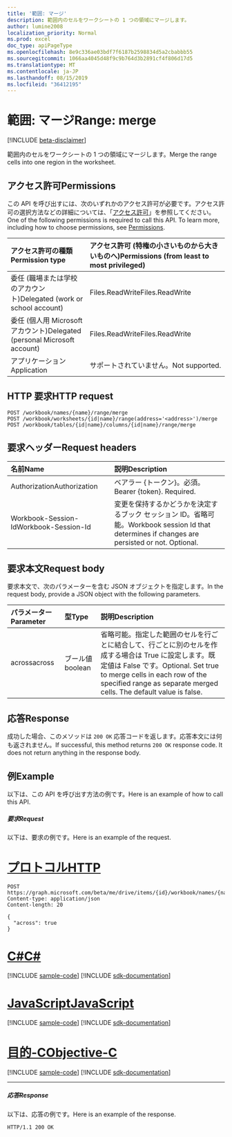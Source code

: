 ```yaml
---
title: '範囲: マージ'
description: 範囲内のセルをワークシートの 1 つの領域にマージします。
author: lumine2008
localization_priority: Normal
ms.prod: excel
doc_type: apiPageType
ms.openlocfilehash: 8e9c336ae03bdf7f6187b2598834d5a2cbabbb55
ms.sourcegitcommit: 1066aa4045d48f9c9b764d3b2891cf4f806d17d5
ms.translationtype: MT
ms.contentlocale: ja-JP
ms.lasthandoff: 08/15/2019
ms.locfileid: "36412195"
---
```

# <a name="range-merge"></a><span data-ttu-id="f2886-103">範囲: マージ</span><span class="sxs-lookup"><span data-stu-id="f2886-103">Range: merge</span></span>

[!INCLUDE [beta-disclaimer](../../includes/beta-disclaimer.md)]

<span data-ttu-id="f2886-104">範囲内のセルをワークシートの 1 つの領域にマージします。</span><span class="sxs-lookup"><span data-stu-id="f2886-104">Merge the range cells into one region in the worksheet.</span></span>
## <a name="permissions"></a><span data-ttu-id="f2886-105">アクセス許可</span><span class="sxs-lookup"><span data-stu-id="f2886-105">Permissions</span></span>
<span data-ttu-id="f2886-p101">この API を呼び出すには、次のいずれかのアクセス許可が必要です。アクセス許可の選択方法などの詳細については、「[アクセス許可](/graph/permissions-reference)」を参照してください。</span><span class="sxs-lookup"><span data-stu-id="f2886-p101">One of the following permissions is required to call this API. To learn more, including how to choose permissions, see [Permissions](/graph/permissions-reference).</span></span>

|<span data-ttu-id="f2886-108">アクセス許可の種類</span><span class="sxs-lookup"><span data-stu-id="f2886-108">Permission type</span></span>      | <span data-ttu-id="f2886-109">アクセス許可 (特権の小さいものから大きいものへ)</span><span class="sxs-lookup"><span data-stu-id="f2886-109">Permissions (from least to most privileged)</span></span>              |
|:--------------------|:---------------------------------------------------------|
|<span data-ttu-id="f2886-110">委任 (職場または学校のアカウント)</span><span class="sxs-lookup"><span data-stu-id="f2886-110">Delegated (work or school account)</span></span> | <span data-ttu-id="f2886-111">Files.ReadWrite</span><span class="sxs-lookup"><span data-stu-id="f2886-111">Files.ReadWrite</span></span>    |
|<span data-ttu-id="f2886-112">委任 (個人用 Microsoft アカウント)</span><span class="sxs-lookup"><span data-stu-id="f2886-112">Delegated (personal Microsoft account)</span></span> | <span data-ttu-id="f2886-113">Files.ReadWrite</span><span class="sxs-lookup"><span data-stu-id="f2886-113">Files.ReadWrite</span></span>    |
|<span data-ttu-id="f2886-114">アプリケーション</span><span class="sxs-lookup"><span data-stu-id="f2886-114">Application</span></span> | <span data-ttu-id="f2886-115">サポートされていません。</span><span class="sxs-lookup"><span data-stu-id="f2886-115">Not supported.</span></span> |

## <a name="http-request"></a><span data-ttu-id="f2886-116">HTTP 要求</span><span class="sxs-lookup"><span data-stu-id="f2886-116">HTTP request</span></span>
<!-- { "blockType": "ignored" } -->
```http
POST /workbook/names/{name}/range/merge
POST /workbook/worksheets/{id|name}/range(address='<address>')/merge
POST /workbook/tables/{id|name}/columns/{id|name}/range/merge

```
## <a name="request-headers"></a><span data-ttu-id="f2886-117">要求ヘッダー</span><span class="sxs-lookup"><span data-stu-id="f2886-117">Request headers</span></span>
| <span data-ttu-id="f2886-118">名前</span><span class="sxs-lookup"><span data-stu-id="f2886-118">Name</span></span>       | <span data-ttu-id="f2886-119">説明</span><span class="sxs-lookup"><span data-stu-id="f2886-119">Description</span></span>|
|:---------------|:----------|
| <span data-ttu-id="f2886-120">Authorization</span><span class="sxs-lookup"><span data-stu-id="f2886-120">Authorization</span></span>  | <span data-ttu-id="f2886-p102">ベアラー {トークン}。必須。</span><span class="sxs-lookup"><span data-stu-id="f2886-p102">Bearer {token}. Required.</span></span> |
| <span data-ttu-id="f2886-123">Workbook-Session-Id</span><span class="sxs-lookup"><span data-stu-id="f2886-123">Workbook-Session-Id</span></span>  | <span data-ttu-id="f2886-p103">変更を保持するかどうかを決定するブック セッション ID。省略可能。</span><span class="sxs-lookup"><span data-stu-id="f2886-p103">Workbook session Id that determines if changes are persisted or not. Optional.</span></span>|

## <a name="request-body"></a><span data-ttu-id="f2886-126">要求本文</span><span class="sxs-lookup"><span data-stu-id="f2886-126">Request body</span></span>
<span data-ttu-id="f2886-127">要求本文で、次のパラメーターを含む JSON オブジェクトを指定します。</span><span class="sxs-lookup"><span data-stu-id="f2886-127">In the request body, provide a JSON object with the following parameters.</span></span>

| <span data-ttu-id="f2886-128">パラメーター</span><span class="sxs-lookup"><span data-stu-id="f2886-128">Parameter</span></span>    | <span data-ttu-id="f2886-129">型</span><span class="sxs-lookup"><span data-stu-id="f2886-129">Type</span></span>   |<span data-ttu-id="f2886-130">説明</span><span class="sxs-lookup"><span data-stu-id="f2886-130">Description</span></span>|
|:---------------|:--------|:----------|
|<span data-ttu-id="f2886-131">across</span><span class="sxs-lookup"><span data-stu-id="f2886-131">across</span></span>|<span data-ttu-id="f2886-132">ブール値</span><span class="sxs-lookup"><span data-stu-id="f2886-132">boolean</span></span>|<span data-ttu-id="f2886-p104">省略可能。指定した範囲のセルを行ごとに結合して、行ごとに別のセルを作成する場合は True に設定します。既定値は False です。</span><span class="sxs-lookup"><span data-stu-id="f2886-p104">Optional. Set true to merge cells in each row of the specified range as separate merged cells. The default value is false.</span></span>|

## <a name="response"></a><span data-ttu-id="f2886-136">応答</span><span class="sxs-lookup"><span data-stu-id="f2886-136">Response</span></span>

<span data-ttu-id="f2886-p105">成功した場合、このメソッドは `200 OK` 応答コードを返します。応答本文には何も返されません。</span><span class="sxs-lookup"><span data-stu-id="f2886-p105">If successful, this method returns `200 OK` response code. It does not return anything in the response body.</span></span>

## <a name="example"></a><span data-ttu-id="f2886-139">例</span><span class="sxs-lookup"><span data-stu-id="f2886-139">Example</span></span>
<span data-ttu-id="f2886-140">以下は、この API を呼び出す方法の例です。</span><span class="sxs-lookup"><span data-stu-id="f2886-140">Here is an example of how to call this API.</span></span>
##### <a name="request"></a><span data-ttu-id="f2886-141">要求</span><span class="sxs-lookup"><span data-stu-id="f2886-141">Request</span></span>
<span data-ttu-id="f2886-142">以下は、要求の例です。</span><span class="sxs-lookup"><span data-stu-id="f2886-142">Here is an example of the request.</span></span>

# <a name="httptabhttp"></a>[<span data-ttu-id="f2886-143">プロトコル</span><span class="sxs-lookup"><span data-stu-id="f2886-143">HTTP</span></span>](#tab/http)
<!-- {
  "blockType": "request",
  "name": "range_merge"
}-->
```http
POST https://graph.microsoft.com/beta/me/drive/items/{id}/workbook/names/{name}/range/merge
Content-type: application/json
Content-length: 20

{
  "across": true
}
```
# <a name="ctabcsharp"></a>[<span data-ttu-id="f2886-144">C#</span><span class="sxs-lookup"><span data-stu-id="f2886-144">C#</span></span>](#tab/csharp)
[!INCLUDE [sample-code](../includes/snippets/csharp/range-merge-csharp-snippets.md)]
[!INCLUDE [sdk-documentation](../includes/snippets/snippets-sdk-documentation-link.md)]

# <a name="javascripttabjavascript"></a>[<span data-ttu-id="f2886-145">JavaScript</span><span class="sxs-lookup"><span data-stu-id="f2886-145">JavaScript</span></span>](#tab/javascript)
[!INCLUDE [sample-code](../includes/snippets/javascript/range-merge-javascript-snippets.md)]
[!INCLUDE [sdk-documentation](../includes/snippets/snippets-sdk-documentation-link.md)]

# <a name="objective-ctabobjc"></a>[<span data-ttu-id="f2886-146">目的-C</span><span class="sxs-lookup"><span data-stu-id="f2886-146">Objective-C</span></span>](#tab/objc)
[!INCLUDE [sample-code](../includes/snippets/objc/range-merge-objc-snippets.md)]
[!INCLUDE [sdk-documentation](../includes/snippets/snippets-sdk-documentation-link.md)]

---


##### <a name="response"></a><span data-ttu-id="f2886-147">応答</span><span class="sxs-lookup"><span data-stu-id="f2886-147">Response</span></span>
<span data-ttu-id="f2886-148">以下は、応答の例です。</span><span class="sxs-lookup"><span data-stu-id="f2886-148">Here is an example of the response.</span></span> 
<!-- {
  "blockType": "response",
  "truncated": true,
  "@odata.type": "microsoft.graph.none"
} -->
```http
HTTP/1.1 200 OK
```

<!-- uuid: 8fcb5dbc-d5aa-4681-8e31-b001d5168d79
2015-10-25 14:57:30 UTC -->
<!--
{
  "type": "#page.annotation",
  "description": "Range: merge",
  "keywords": "",
  "section": "documentation",
  "tocPath": "",
  "suppressions": [
  ]
}
-->
